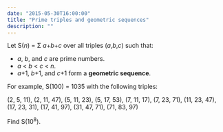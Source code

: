 ```yaml
---
date: "2015-05-30T16:00:00"
title: "Prime triples and geometric sequences"
description: ""
---
```


<p>Let S(<var>n</var>) = Σ <var>a</var>+<var>b</var>+<var>c</var> over all triples (<var>a</var>,<var>b</var>,<var>c</var>) such that:</p>
<ul style="list-style-type:disc;"><li><var>a</var>, <var>b</var>, and <var>c</var> are prime numbers.</li>
<li><var>a</var> &lt; <var>b</var> &lt; <var>c</var> &lt; <var>n</var>.</li>
<li><var>a</var>+1, <var>b</var>+1, and <var>c</var>+1 form a <b>geometric sequence</b>.</li>
</ul><p>For example, S(100) = 1035 with the following triples: </p>
<p>(2, 5, 11), (2, 11, 47), (5, 11, 23), (5, 17, 53), (7, 11, 17), (7, 23, 71), (11, 23, 47), (17, 23, 31), (17, 41, 97), (31, 47, 71), (71, 83, 97)</p>
<p>Find S(10<sup>8</sup>).</p>

